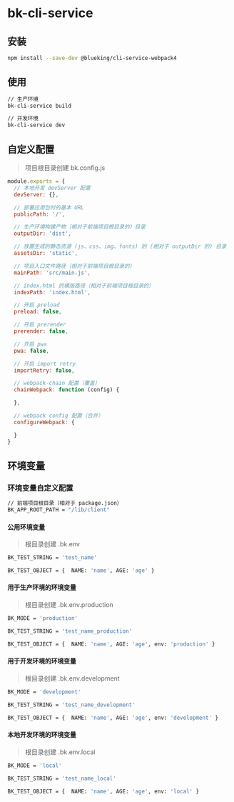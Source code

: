 # bk-cli-service

## 安装

```bash
npm install --save-dev @blueking/cli-service-webpack4
```

## 使用

```bash
// 生产环境
bk-cli-service build

// 开发环境
bk-cli-service dev
```

## 自定义配置

> 项目根目录创建 bk.config.js

```javascript
module.exports = {
  // 本地开发 devServer 配置
  devServer: {},

  // 部署应用包时的基本 URL
  publicPath: '/',

  // 生产环境构建产物（相对于前端项目根目录的）目录
  outputDir: 'dist',

  // 放置生成的静态资源 (js、css、img、fonts) 的 (相对于 outputDir 的) 目录
  assetsDir: 'static',

  // 项目入口文件路径（相对于前端项目根目录的）
  mainPath: 'src/main.js',

  // index.html 的模版路径（相对于前端项目根目录的）
  indexPath: 'index.html',

  // 开启 preload
  preload: false,

  // 开启 prerender
  prerender: false,

  // 开启 pwa
  pwa: false,

  // 开启 import retry
  importRetry: false,

  // webpack-chain 配置（覆盖）
  chainWebpack: function (config) {

  },

  // webpack config 配置（合并）
  configureWebpack: {

  }
}
```
## 环境变量

### 环境变量自定义配置

```bash
// 前端项目根目录（相对于 package.json）
BK_APP_ROOT_PATH = "/lib/client"
```

#### 公用环境变量
> 根目录创建 .bk.env

```bash
BK_TEST_STRING = 'test_name'

BK_TEST_OBJECT = {  NAME: 'name', AGE: 'age' }
```

#### 用于生产环境的环境变量
> 根目录创建 .bk.env.production

```bash
BK_MODE = 'production'

BK_TEST_STRING = 'test_name_production'

BK_TEST_OBJECT = {  NAME: 'name', AGE: 'age', env: 'production' }
```

#### 用于开发环境的环境变量
> 根目录创建 .bk.env.development

```bash
BK_MODE = 'development'

BK_TEST_STRING = 'test_name_development'

BK_TEST_OBJECT = {  NAME: 'name', AGE: 'age', env: 'development' }
```
#### 本地开发环境的环境变量
> 根目录创建 .bk.env.local

```bash
BK_MODE = 'local'

BK_TEST_STRING = 'test_name_local'

BK_TEST_OBJECT = {  NAME: 'name', AGE: 'age', env: 'local' }
```

